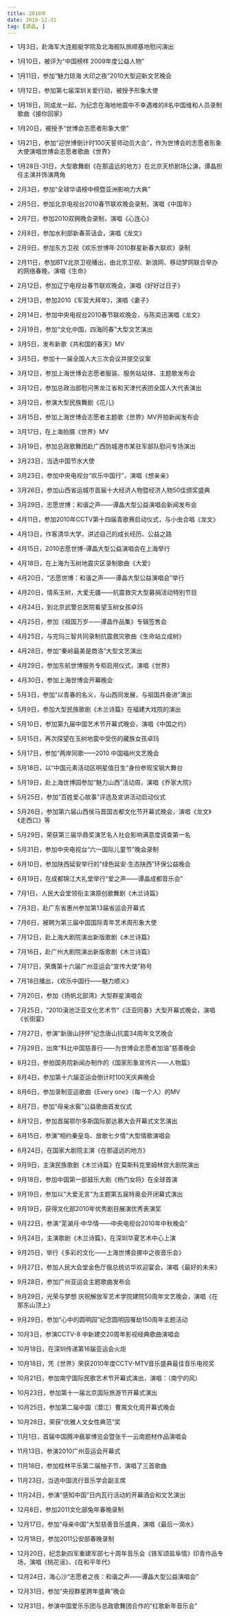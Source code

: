 ```yaml
---
title: 2010年
date: 2010-12-31
tag: [谭晶, ]
---
```


- 1月3日，赴海军大连舰艇学院及北海舰队旅顺基地慰问演出

- 1月10日，被评为“中国榜样 2009年度公益人物”

- 1月11日，参加“魅力琼海 大印之夜”2010大型迎新文艺晚会

- 1月12日，参加第七届深圳关爱行动，被授予形象大使

<!-- more -->

- 1月18日，同成龙一起，为纪念在海地地震中不幸遇难的8名中国维和人员录制歌曲《接你回家》

- 1月20日，被授予“世博会志愿者形象大使”

- 1月21日，参加“迎世博倒计时100天誓师动员大会”，作为世博会的志愿者形象大使演唱世博会志愿者歌曲《世界》

- 1月28日-31日，大型歌舞剧《在那遥远的地方》在北京天桥剧场公演，谭晶担任主演并饰演两角

- 2月3日，参加“全球华语榜中榜暨亚洲影响力大典”

- 2月5日，参加北京电视台2010春节联欢晚会录制，演唱《中国年》

- 2月7日，参加2010双拥晚会录制，演唱《心连心》

- 2月8日，参加水利部新春茶话会，演唱《龙文》

- 2月9日，参加东方卫视《欢乐世博年·2010群星新春大联欢》录制

- 2月11日，参加BTV北京卫视播出，由北京卫视、新浪网、移动梦网联合举办的网络春晚，演唱《生命》

- 2月12日，参加辽宁电视台春节联欢晚会，演唱《好好过日子》

- 2月13日，参加2010《军营大拜年》，演唱《妻子》

- 2月14日，参加中央电视台2010春节联欢晚会，与陈奕迅演唱《龙文》

- 2月19日，参加“文化中国，四海同春”大型文艺演出

- 3月5日，发布新歌《共和国的春天》MV

- 3月5日，参加十一届全国人大三次会议并提交议案

- 3月12日，参加上海世博会志愿者服装、服务站站体、主题歌发布会

- 3月12日，参加总政治部慰问黑龙江省和天津代表团全国人大代表演出

- 3月12日，参演大型民族舞剧《花儿》

- 3月15日，参加上海世博会志愿者主题歌《世界》MV开拍新闻发布会

- 3月17日，在上海拍摄《世界》MV

- 3月19日，参加总政歌舞团赴广西防城港市某驻军部队慰问专场演出

- 3月23日，当选中国节水大使

- 3月23日，参加中央电视台“欢乐中国行”，演唱《想亲亲》

- 3月26日，参加山西省运城市首届十大经济人物暨经济人物50佳颁奖盛典

- 3月29日，志愿世博：和谐之声——谭晶大型公益演唱会新闻发布会

- 4月11日，参加2010年CCTV第十四届青歌赛启动仪式，与小虫合唱《龙文》

- 4月13日，作客清华大学，讲述自己的成长经历、公益之路

- 4月15日，2010志愿世博-谭晶大型公益演唱会在上海举行

- 4月18日，在上海为玉树地震灾区录制歌曲《大爱》

- 4月20日，“志愿世博：和谐之声——谭晶大型公益演唱会”举行

- 4月20日，情系玉树，大爱无疆——抗震救灾大型募捐活动特别节目

- 4月24日，到北京武警总医院看望玉树女孩卓玛

- 4月25日，参加《祖国万岁——谭晶作品集》专辑签售会

- 4月25日，与完玛三智共同录制抗震救灾歌曲《生命站立成树》

- 4月28日，参加“秦岭最美是商洛”大型文艺演出

- 4月29日，参加东航世博服务专柜启用仪式，演唱《世界》

- 4月30日，参加上海世博会开幕晚会

- 5月3日，参加“以青春的名义，与山西同发展，与祖国共奋进”演出

- 5月9日，参加大型民族歌剧《木兰诗篇》在福建大戏院的演出

- 5月10日，参加第九届中国艺术节开幕式晚会，演唱《中国之约》

- 5月15日，再次探望在玉树地震中受伤的藏族女孩卓玛

- 5月17日，参加“两岸同歌——2010 中国福州文艺晚会

- 5月18日，以“中国元素活动区明星值日生”身份参观宝钢大舞台

- 5月19日，赴上海世博园参加“魅力山西”活动周，演唱《乔家大院》

- 5月25日，参加“百姓爱心故事”评选及宣讲活动启动仪式

- 5月26日，参加第六届山西侯马晋国古都文化节开幕式晚会，演唱《龙文》《走西口》等 

- 5月29日，荣获第三届华鼎奖演艺名人社会影响满意度调查第一名

- 5月31日，参加中央电视台“六一国际儿童节”晚会录制

- 6月10日，参加陕西延安举行的“绿色延安·生态陕西”环保公益晚会

- 6月19日，在成都锦江大礼堂举行“爱之声——谭晶成都音乐会”

- 7月1日，人民大会堂领衔主演原创歌舞剧《木兰诗篇》

- 7月3日，赴广东省惠州参加第13届省运会开幕式

- 7月6日，被聘为第三届中国国际青年艺术周形象大使

- 7月12日，赴上海大剧院演出新版歌剧《木兰诗篇》

- 7月16日，赴广州大剧院演出新版歌剧《木兰诗篇》

- 7月17日，荣膺第十六届广州亚运会“宣传大使”称号

- 7月18日播出，《欢乐中国行——魅力顺义》

- 7月20日，参加《扬帆北部湾》大型群星演唱会

- 7月25日，“2010滇池泛亚文化艺术节”《泛亚同春》大型开幕式晚会，演唱《长街宴》

- 7月27日，参演“新唐山抒怀”纪念唐山抗震34周年文艺晚会

- 7月29日，出席“科比中国慈善行——为世博会志愿者加油”慈善晚会

- 8月2日，参拍国务院新闻办制作的《国家形象宣传片——人物篇》

- 8月4日，参加第十六届亚运会倒计时100天庆典晚会

- 8月6日，参加录制亚运歌曲《Every one》（每一个人）的MV

- 8月7日，参加“母亲水窖”公益歌曲首发仪式

- 8月12日，参加首届鄂尔多斯国际那达慕大会开幕式文艺演出

- 8月15日，参演“相约秦皇岛、放歌七夕情”大型情歌演唱会

- 8月24日，在国家大剧院主演《在那遥远的地方》

- 9月9日，主演民族歌剧《木兰诗篇》在莫斯科克里姆林宫大剧院演出

- 9月18日，参加中国第一部鼓乐大剧《杨门女将》在全球首演

- 9月19日，参加以“大爱无言”为主题第五届特奥会开闭幕式演出

- 9月19日，获得文化部2010年优秀剧目展演优秀表演奖

- 9月22日，参演“芜湖月·中华情——中央电视台2010年中秋晚会”

- 9月24日，主演歌剧《木兰诗篇》，在深圳华夏艺术中心上演

- 9月25日，举行《多彩的文化——上海世博会挪中之夜音乐会》

- 9月27日，参加人民大会堂金色厅俄总统访华欢迎宴会，演唱《最好的未来》

- 9月28日，参加广州亚运会主题歌曲发布会

- 9月29日，光荣与梦想 庆祝解放军艺术学院建院50周年文艺晚会，演唱《在那东山顶上》 

- 9月29日，参加“心中的圆明园”纪念圆明园罹劫150周年主题活动

- 10月3日，参演CCTV-8 中新建交20周年影视经典歌曲演唱会

- 10月18日，在深圳传递第16届亚运会火炬

- 10月18日，凭《世界》荣获2010年度CCTV-MTV音乐盛典最佳音乐电视奖

- 10月21日，参加南宁国际民歌艺术节开幕式演出，演唱：（南宁的风）

- 10月23日，参加第十一届北京国际旅游节开幕式演出

- 10月25日，参加第二届中国（潜江）曹禺文化周开幕式晚会

- 10月28日，荣获“优雅人文女性典范”奖

- 11月1日，首届中国腾冲翡翠博览会暨张千一云南题材作品演唱会

- 11月13日，参演2010广州亚运会开幕式

- 11月18日，参加桂林平乐第二届柚子节，演唱了三首歌曲

- 11月23日，当选中国流行音乐学会副主席

- 11月24日，参演“感知中国”日内瓦行活动的开幕酒会和文艺演出

- 12月8日，参加2011文化部兔年春晚录制

- 12月17日，参加“母亲中国”大型慈善音乐盛典，演唱《最后一滴水》

- 12月18日，参加2011公安部春晚录制

- 12月20日，纪念新四军重建军部七十周年音乐会《铁军颂盐阜情》印青作品专场，演唱《桃花谣》、《在和平年代》

- 12月24日，海心沙“志愿者之夜：和谐之声——谭晶大型公益演唱会”

- 12月31日，参加“央视群星跨年盛典”晚会

- 12月31日，参演中国爱乐乐团与总政歌舞团合作的“红歌新年音乐会”

